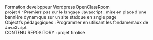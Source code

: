 Formation developpeur Wordpress OpenClassRoom </br>
projet 8 : Premiers pas sur le langage Javascript  : mise en place d'une bannière dynamique sur un site statique en single page</br>
Objectifs pédagogiques :  Programmer en utilisant les fondamentaux de JavaScript</br>
CONTENU REPOSITORY : projet finalisé

